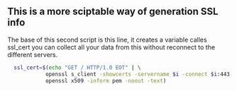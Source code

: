 ## This is a more sciptable way of generation SSL info


The base of this second script is this line, it creates a variable calles ssl_cert you can collect all your data from this without reconnect to the different servers.

```bash
  ssl_cert=$(echo "GET / HTTP/1.0 EOT" | \
			openssl s_client -showcerts -servername $i -connect $i:443 2>/dev/null | \
			openssl x509 -inform pem -noout -text)
```


